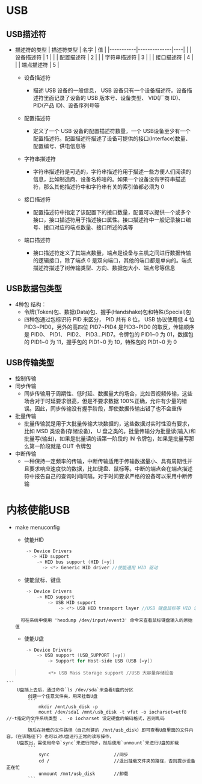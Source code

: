 # USB

## USB描述符
* 描述符的类型
    | 描述符类型 | 名字         | 值 |
    |-----------|--------------|----|
    |           | 设备描述符    | 1 |
    |           | 配置描述符    | 2 |
    |           | 字符串描述符  | 3 |
    |           | 接口描述符    | 4 |
    |           | 端点描述符    | 5 |

    * 设备描述符
        + 描述 USB 设备的一般信息， USB 设备只有一个设备描述符。设备描述符里面记录了设备的 USB 版本号、设备类型、 VID(厂商 ID)、 PID(产品 ID)、设备序列号等

    * 配置描述符
        + 定义了一个 USB 设备的配置描述符数量，一个 USB设备至少有一个配置描述符。配置描述符描述了设备可提供的接口(Interface)数量、配置编号、供电信息等

    * 字符串描述符
        + 字符串描述符是可选的，字符串描述符用于描述一些方便人们阅读的信息，比如制造商、设备名称啥的。如果一个设备没有字符串描述符，那么其他描述符中和字符串有关的索引值都必须为 0

    * 接口描述符
        + 配置描述符中指定了该配置下的接口数量，配置可以提供一个或多个接口，接口描述符用于描述接口属性。接口描述符中一般记录接口编号、接口对应的端点数量、接口所述的类等

    * 端口描述符
        + 接口描述符定义了其端点数量，端点是设备与主机之间进行数据传输的逻辑接口，除了端点 0 是双向端口，其他的端口都是单向的。端点描述符描述了树传输类型、方向、数据包大小、端点号等信息

## USB数据包类型
* 4种包 结构：
    + 令牌(Token)包、数据(Data)包、握手(Handshake)包和特殊(Special)包
    + 四种包通过包标识符 PID 来区分， PID 共有 8 位， USB 协议使用低 4 位 PID3~PID0，另外的高四位 PID7~PID4 是PID3~PID0 的取反，传输顺序是 PID0、 PID1、 PID2、 PID3…PID7。令牌包的 PID1~0 为 01，数据包的 PID1~0 为 11，握手包的 PID1~0 为 10，特殊包的 PID1~0 为 0


## USB传输类型
* 控制传输
* 同步传输
    + 同步传输用于周期性、低时延、数据量大的场合，比如音视频传输，这些场合对于时延要求很高，但是不要求数据 100%正确，允许有少量的错误。因此，同步传输没有握手阶段，即使数据传输出错了也不会重传
* 批量传输
    + 批量传输就是用于大批量传输大块数据的，这些数据对实时性没有要求，比如 MSD 类设备(存储设备)， U 盘之类的。批量传输分为批量读(输入)和批量写(输出)，如果是批量读的话第一阶段的 IN 令牌包，如果是批量写那么第一阶段就是 OUT 令牌包
* 中断传输
    + 一种保持一定频率的传输，中断传输适用于传输数据量小、具有周期性并且要求响应速度快的数据，比如键盘、鼠标等。中断的端点会在端点描述符中报告自己的查询时间间隔，对于时间要求严格的设备可以采用中断传输

# 内核使能USB
* make menuconfig 
    + 使能HID
    ```C
        -> Device Drivers
          -> HID support
            -> HID bus support (HID [=y])
              -> <*> Generic HID driver //使能通用 HID 驱动
    ```

    + 使能鼠标、键盘
    ```C
        -> Device Drivers
            -> HID support
                -> USB HID support
                    -> <*> USB HID transport layer //USB 键盘鼠标等 HID 设备驱动
    ```
        可在系统中使用 'hexdump /dev/input/event3' 命令来查看鼠标键盘输入的原始值

    + 使能U盘
    ```C
        -> Device Drivers
            -> USB support (USB_SUPPORT [=y])
                -> Support for Host-side USB (USB [=y])
>               <*> USB Mass Storage support //USB 大容量存储设备
    ```
        U盘插上去后，通过命令`ls /dev/sda`来查看U盘的分区
            创建一个任意文件夹，用来挂载U盘
            ```
                mkdir /mnt/usb_disk -p
                mount /dev/sda1 /mnt/usb_disk -t vfat -o iocharset=utf8     //-t指定的文件系统类型 、 -o iocharset 设定硬盘的编码格式，否则乱码
            ```
            随后在挂载的文件路径（自己创建的 /mnt/usb_disk）即可查看U盘里面的文件内容，（在该路径下）也可以对U盘进行正常的读写操作，
        U盘拔出，需使用命令`sync`来进行同步，然后使用`unmount`来进行U盘的卸载
            ```
                sync                        //同步
                cd /                        //退出挂载文件夹的路径，否则提示设备正在忙
                unmount /mnt/usb_disk       //卸载
            ```
